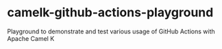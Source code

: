 # camelk-github-actions-playground
Playground to demonstrate and test various usage of GitHub Actions with Apache Camel K

